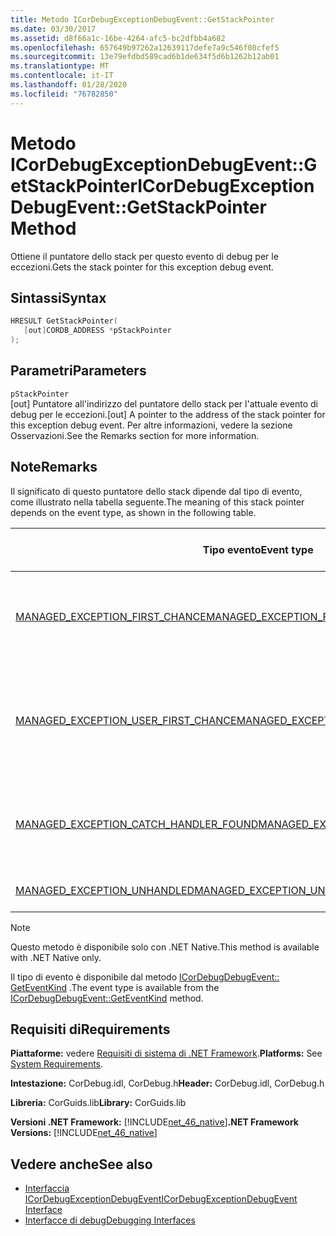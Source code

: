 ```yaml
---
title: Metodo ICorDebugExceptionDebugEvent::GetStackPointer
ms.date: 03/30/2017
ms.assetid: d8f66a1c-16be-4264-afc5-bc2dfbb4a682
ms.openlocfilehash: 657649b97262a12639117defe7a9c546f08cfef5
ms.sourcegitcommit: 13e79efdbd589cad6b1de634f5d6b1262b12ab01
ms.translationtype: MT
ms.contentlocale: it-IT
ms.lasthandoff: 01/28/2020
ms.locfileid: "76782850"
---
```

# <a name="icordebugexceptiondebugeventgetstackpointer-method"></a><span data-ttu-id="c633c-102">Metodo ICorDebugExceptionDebugEvent::GetStackPointer</span><span class="sxs-lookup"><span data-stu-id="c633c-102">ICorDebugExceptionDebugEvent::GetStackPointer Method</span></span>
<span data-ttu-id="c633c-103">Ottiene il puntatore dello stack per questo evento di debug per le eccezioni.</span><span class="sxs-lookup"><span data-stu-id="c633c-103">Gets the stack pointer for this exception debug event.</span></span>  
  
## <a name="syntax"></a><span data-ttu-id="c633c-104">Sintassi</span><span class="sxs-lookup"><span data-stu-id="c633c-104">Syntax</span></span>  
  
```cpp  
HRESULT GetStackPointer(  
   [out]CORDB_ADDRESS *pStackPointer  
);  
```  
  
## <a name="parameters"></a><span data-ttu-id="c633c-105">Parametri</span><span class="sxs-lookup"><span data-stu-id="c633c-105">Parameters</span></span>  
 `pStackPointer`  
 <span data-ttu-id="c633c-106">[out] Puntatore all'indirizzo del puntatore dello stack per l'attuale evento di debug per le eccezioni.</span><span class="sxs-lookup"><span data-stu-id="c633c-106">[out] A pointer to the address of the stack pointer for this exception debug event.</span></span> <span data-ttu-id="c633c-107">Per altre informazioni, vedere la sezione Osservazioni.</span><span class="sxs-lookup"><span data-stu-id="c633c-107">See the Remarks section for more information.</span></span>  
  
## <a name="remarks"></a><span data-ttu-id="c633c-108">Note</span><span class="sxs-lookup"><span data-stu-id="c633c-108">Remarks</span></span>  
 <span data-ttu-id="c633c-109">Il significato di questo puntatore dello stack dipende dal tipo di evento, come illustrato nella tabella seguente.</span><span class="sxs-lookup"><span data-stu-id="c633c-109">The meaning of this stack pointer depends on the event type, as shown in the following table.</span></span>  
  
|<span data-ttu-id="c633c-110">Tipo evento</span><span class="sxs-lookup"><span data-stu-id="c633c-110">Event type</span></span>|<span data-ttu-id="c633c-111">Significato del valore `pStackPointer`</span><span class="sxs-lookup"><span data-stu-id="c633c-111">Meaning of `pStackPointer` value</span></span>|  
|----------------|--------------------------------------|  
|[<span data-ttu-id="c633c-112">MANAGED_EXCEPTION_FIRST_CHANCE</span><span class="sxs-lookup"><span data-stu-id="c633c-112">MANAGED_EXCEPTION_FIRST_CHANCE</span></span>](cordebugrecordformat-enumeration.md)|<span data-ttu-id="c633c-113">Puntatore dello stack per il frame che ha generato l'eccezione.</span><span class="sxs-lookup"><span data-stu-id="c633c-113">The stack pointer for the frame that threw the exception.</span></span>|  
|[<span data-ttu-id="c633c-114">MANAGED_EXCEPTION_USER_FIRST_CHANCE</span><span class="sxs-lookup"><span data-stu-id="c633c-114">MANAGED_EXCEPTION_USER_FIRST_CHANCE</span></span>](cordebugrecordformat-enumeration.md)|<span data-ttu-id="c633c-115">Puntatore dello stack per il frame di codice utente più vicino al punto dell'eccezione generata.</span><span class="sxs-lookup"><span data-stu-id="c633c-115">The stack pointer for the user-code frame closest to the point of the thrown exception.</span></span>|  
|[<span data-ttu-id="c633c-116">MANAGED_EXCEPTION_CATCH_HANDLER_FOUND</span><span class="sxs-lookup"><span data-stu-id="c633c-116">MANAGED_EXCEPTION_CATCH_HANDLER_FOUND</span></span>](cordebugrecordformat-enumeration.md)|<span data-ttu-id="c633c-117">Puntatore dello stack per il frame che contiene il gestore catch.</span><span class="sxs-lookup"><span data-stu-id="c633c-117">The stack pointer for the frame that contains the catch handler.</span></span>|  
|[<span data-ttu-id="c633c-118">MANAGED_EXCEPTION_UNHANDLED</span><span class="sxs-lookup"><span data-stu-id="c633c-118">MANAGED_EXCEPTION_UNHANDLED</span></span>](cordebugrecordformat-enumeration.md)|<span data-ttu-id="c633c-119">`pStackPointer` è **null**.</span><span class="sxs-lookup"><span data-stu-id="c633c-119">`pStackPointer` is **null**.</span></span>|  
  
> [!NOTE]
> <span data-ttu-id="c633c-120">Questo metodo è disponibile solo con .NET Native.</span><span class="sxs-lookup"><span data-stu-id="c633c-120">This method is available with .NET Native only.</span></span>  
  
 <span data-ttu-id="c633c-121">Il tipo di evento è disponibile dal metodo [ICorDebugDebugEvent:: GetEventKind](icordebugdebugevent-geteventkind-method.md) .</span><span class="sxs-lookup"><span data-stu-id="c633c-121">The event type is available from the [ICorDebugDebugEvent::GetEventKind](icordebugdebugevent-geteventkind-method.md) method.</span></span>  
  
## <a name="requirements"></a><span data-ttu-id="c633c-122">Requisiti di</span><span class="sxs-lookup"><span data-stu-id="c633c-122">Requirements</span></span>  
 <span data-ttu-id="c633c-123">**Piattaforme:** vedere [Requisiti di sistema di .NET Framework](../../../../docs/framework/get-started/system-requirements.md).</span><span class="sxs-lookup"><span data-stu-id="c633c-123">**Platforms:** See [System Requirements](../../../../docs/framework/get-started/system-requirements.md).</span></span>  
  
 <span data-ttu-id="c633c-124">**Intestazione:** CorDebug.idl, CorDebug.h</span><span class="sxs-lookup"><span data-stu-id="c633c-124">**Header:** CorDebug.idl, CorDebug.h</span></span>  
  
 <span data-ttu-id="c633c-125">**Libreria:** CorGuids.lib</span><span class="sxs-lookup"><span data-stu-id="c633c-125">**Library:** CorGuids.lib</span></span>  
  
 <span data-ttu-id="c633c-126">**Versioni .NET Framework:** [!INCLUDE[net_46_native](../../../../includes/net-46-native-md.md)]</span><span class="sxs-lookup"><span data-stu-id="c633c-126">**.NET Framework Versions:** [!INCLUDE[net_46_native](../../../../includes/net-46-native-md.md)]</span></span>  
  
## <a name="see-also"></a><span data-ttu-id="c633c-127">Vedere anche</span><span class="sxs-lookup"><span data-stu-id="c633c-127">See also</span></span>

- [<span data-ttu-id="c633c-128">Interfaccia ICorDebugExceptionDebugEvent</span><span class="sxs-lookup"><span data-stu-id="c633c-128">ICorDebugExceptionDebugEvent Interface</span></span>](icordebugexceptiondebugevent-interface.md)
- [<span data-ttu-id="c633c-129">Interfacce di debug</span><span class="sxs-lookup"><span data-stu-id="c633c-129">Debugging Interfaces</span></span>](debugging-interfaces.md)
